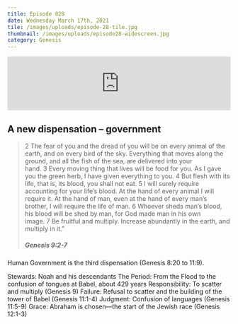```yaml
---
title: Episode 028
date: Wednesday March 17th, 2021
tile: /images/uploads/episode-28-tile.jpg
thumbnail: /images/uploads/episode28-widescreen.jpg
category: Genesis
---
```

<iframe title="0028 - A new dispensation – government" height="122" width="100%" style="border: none;" scrolling="no" data-name="pb-iframe-player" src="https://www.podbean.com/media/player/4qs38-fde442?from=pb6admin&download=1&version=1&auto=0&share=1&download=1&rtl=0&fonts=Helvetica&skin=1&pfauth=&btn-skin=107"></iframe>

## A new dispensation – government

<!--StartFragment-->

> 2 The fear of you and the dread of you will be on every animal of the earth, and on every bird of the sky. Everything that moves along the ground, and all the fish of the sea, are delivered into your hand. 3 Every moving thing that lives will be food for you. As I gave you the green herb, I have given everything to you. 4 But flesh with its life, that is, its blood, you shall not eat. 5 I will surely require accounting for your life’s blood. At the hand of every animal I will require it. At the hand of man, even at the hand of every man’s brother, I will require the life of man. 6 Whoever sheds man’s blood, his blood will be shed by man, for God made man in his own image. 7 Be fruitful and multiply. Increase abundantly in the earth, and multiply in it.”
>
> ##### Genesis 9:2-7

<!--StartFragment-->

Human Government is the third dispensation (Genesis 8:20 to 11:9).

Stewards: Noah and his descendants
The Period: From the Flood to the confusion of tongues at Babel, about 429 years
Responsibility: To scatter and multiply (Genesis 9)
Failure: Refusal to scatter and the building of the tower of Babel (Genesis 11:1-4)
Judgment: Confusion of languages (Genesis 11:5-9)
Grace: Abraham is chosen—the start of the Jewish race (Genesis 12:1-3)

<!--EndFragment-->